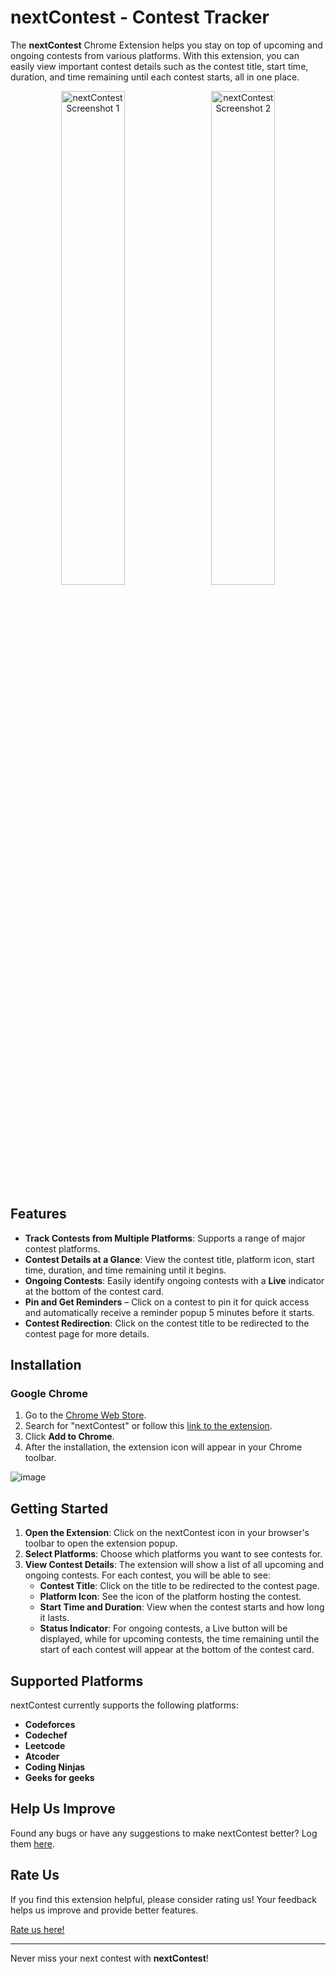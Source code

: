 # nextContest - Contest Tracker

The **nextContest** Chrome Extension helps you stay on top of upcoming and ongoing contests from various platforms. With this extension, you can easily view important contest details such as the contest title, start time, duration, and time remaining until each contest starts, all in one place.


<p align="center">
  <img src="https://github.com/user-attachments/assets/72b54d79-f182-4572-979f-950e8b16185a" alt="nextContest Screenshot 1" width="45%" style="margin-right: 10px;"/>
  <img src="https://github.com/user-attachments/assets/1d9efc7b-5cd3-4b36-8df1-5ce109981059" alt="nextContest Screenshot 2" width="45%"/>
</p>



## Features

- **Track Contests from Multiple Platforms**: Supports a range of major contest platforms.  
- **Contest Details at a Glance**: View the contest title, platform icon, start time, duration, and time remaining until it begins.  
- **Ongoing Contests**: Easily identify ongoing contests with a **Live** indicator at the bottom of the contest card.  
- **Pin and Get Reminders** – Click on a contest to pin it for quick access and automatically receive a reminder popup 5 minutes before it starts.  
- **Contest Redirection**: Click on the contest title to be redirected to the contest page for more details.



## Installation

### Google Chrome

1. Go to the [Chrome Web Store](https://chrome.google.com/webstore).
2. Search for "nextContest" or follow this [link to the extension](#to_be_added).
3. Click **Add to Chrome**.
4. After the installation, the extension icon will appear in your Chrome toolbar.



![image](https://github.com/user-attachments/assets/569e2aa0-7895-4453-809e-b2ccd46100c4)



## Getting Started

1. **Open the Extension**: Click on the nextContest icon in your browser's toolbar to open the extension popup.
2. **Select Platforms**: Choose which platforms you want to see contests for.
3. **View Contest Details**: The extension will show a list of all upcoming and ongoing contests. For each contest, you will be able to see:
   - **Contest Title**: Click on the title to be redirected to the contest page.
   - **Platform Icon**: See the icon of the platform hosting the contest.
   - **Start Time and Duration**: View when the contest starts and how long it lasts.
   - **Status Indicator**:  For ongoing contests, a Live button will be displayed, while for upcoming contests, the time remaining until the start of each contest will appear at the bottom of the contest card.


## Supported Platforms

nextContest currently supports the following platforms:

- **Codeforces**
- **Codechef**
- **Leetcode**
- **Atcoder**
- **Coding Ninjas**
- **Geeks for geeks**

## Help Us Improve

Found any bugs or have any suggestions to make nextContest better?
Log them [here](https://forms.gle/iM17sUSwyJ17ayDr6).



## Rate Us

If you find this extension helpful, please consider rating us! Your feedback helps us improve and provide better features.

[Rate us here!](https://chromewebstore.google.com/detail/nextcontest/iaegknohokdglkofffajgjogikgobban)

---

Never miss your next contest with **nextContest**!
